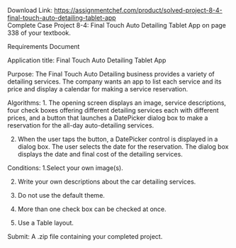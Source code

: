Download Link: https://assignmentchef.com/product/solved-project-8-4-final-touch-auto-detailing-tablet-app
<br>
Complete Case Project 8-4: Final Touch Auto Detailing Tablet App on page 338 of your textbook.

Requirements Document

Application title: Final Touch Auto Detailing Tablet App

Purpose:            The Final Touch Auto Detailing business provides a variety of detailing services. The company wants an app to list each service and its price and display a calendar for making a service reservation.

Algorithms:          1. The opening screen displays an image, service descriptions, four check boxes offering different detailing services each with different prices, and a button that launches a DatePicker dialog box to make a reservation for the all-day auto-detailing services.

2. When the user taps the button, a DatePicker control is displayed in a dialog box. The user selects the date for the reservation. The dialog box displays the date and final cost of the detailing services.

Conditions:         1.Select your own image(s).

2. Write your own descriptions about the car detailing services.

3. Do not use the default theme.

4. More than one check box can be checked at once.

5. Use a Table layout.

Submit:                A .zip file containing your completed project.